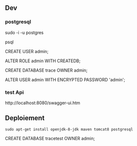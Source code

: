 ## Dev

### postgresql

sudo -i -u postgres 

psql

CREATE USER admin;

ALTER ROLE admin WITH CREATEDB;

CREATE DATABASE trace OWNER admin;

ALTER USER admin WITH ENCRYPTED PASSWORD 'admin';

### test Api

http://localhost:8080/swagger-ui.htm




## Deploiement

`sudo apt-get install openjdk-8-jdk maven tomcat8 postgresql`

CREATE DATABASE tracetest OWNER admin;
